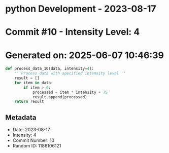 ﻿# python Development - 2023-08-17
# Commit #10 - Intensity Level: 4
# Generated on: 2025-06-07 10:46:39
```python
def process_data_10(data, intensity=4):
    '''Process data with specified intensity level'''
    result = []
    for item in data:
        if item > 0:
            processed = item * intensity + 75
            result.append(processed)
    return result
```
## Metadata
- Date: 2023-08-17
- Intensity: 4
- Commit Number: 10
- Random ID: 1186106121
